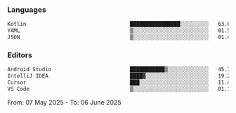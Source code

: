 <!--START_SECTION:waka-->
### Languages
```txt
Kotlin                                 ████████████████░░░░░░░░░   63.62 %
YAML                                   ▒░░░░░░░░░░░░░░░░░░░░░░░░   01.59 %
JSON                                   ▒░░░░░░░░░░░░░░░░░░░░░░░░   01.48 %
```

### Editors
```txt
Android Studio                         ███████████▒░░░░░░░░░░░░░   45.71 %
IntelliJ IDEA                          ████▓░░░░░░░░░░░░░░░░░░░░   19.22 %
Cursor                                 ███░░░░░░░░░░░░░░░░░░░░░░   11.42 %
VS Code                                ▒░░░░░░░░░░░░░░░░░░░░░░░░   01.15 %
```

From: 07 May 2025 - To: 06 June 2025
<!--END_SECTION:waka-->
